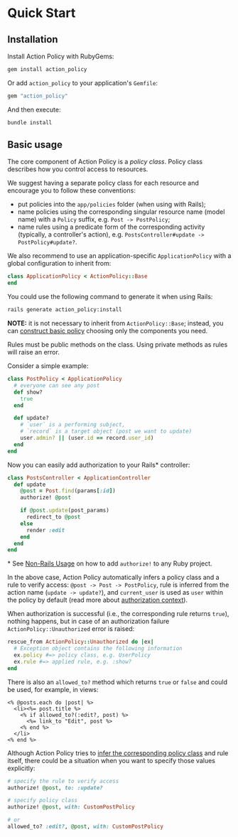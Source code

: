 # Quick Start

## Installation

Install Action Policy with RubyGems:

```ruby
gem install action_policy
```

Or add `action_policy` to your application's `Gemfile`:

```ruby
gem "action_policy"
```

And then execute:

```sh
bundle install
```

## Basic usage

The core component of Action Policy is a _policy class_. Policy class describes how you control access to resources.

We suggest having a separate policy class for each resource and encourage you to follow these conventions:

- put policies into the `app/policies` folder (when using with Rails);
- name policies using the corresponding singular resource name (model name) with a `Policy` suffix, e.g. `Post -> PostPolicy`;
- name rules using a predicate form of the corresponding activity (typically, a controller's action), e.g. `PostsController#update -> PostPolicy#update?`.

We also recommend to use an application-specific `ApplicationPolicy` with a global configuration to inherit from:

```ruby
class ApplicationPolicy < ActionPolicy::Base
end
```

You could use the following command to generate it when using Rails:

```sh
rails generate action_policy:install
```

**NOTE:** it is not necessary to inherit from `ActionPolicy::Base`; instead, you can [construct basic policy](custom_policy.md) choosing only the components you need.

Rules must be public methods on the class. Using private methods as rules will raise an error.

Consider a simple example:

```ruby
class PostPolicy < ApplicationPolicy
  # everyone can see any post
  def show?
    true
  end

  def update?
    # `user` is a performing subject,
    # `record` is a target object (post we want to update)
    user.admin? || (user.id == record.user_id)
  end
end
```

Now you can easily add authorization to your Rails\* controller:

```ruby
class PostsController < ApplicationController
  def update
    @post = Post.find(params[:id])
    authorize! @post

    if @post.update(post_params)
      redirect_to @post
    else
      render :edit
    end
  end
end
```

\* See [Non-Rails Usage](non_rails.md) on how to add `authorize!` to any Ruby project.

In the above case, Action Policy automatically infers a policy class and a rule to verify access: `@post -> Post -> PostPolicy`, rule is inferred from the action name (`update -> update?`), and `current_user` is used as `user` within the policy by default (read more about [authorization context](authorization_context.md)).

When authorization is successful (i.e., the corresponding rule returns `true`), nothing happens, but in case of an authorization failure `ActionPolicy::Unauthorized` error is raised:

```ruby
rescue_from ActionPolicy::Unauthorized do |ex|
  # Exception object contains the following information
  ex.policy #=> policy class, e.g. UserPolicy
  ex.rule #=> applied rule, e.g. :show?
end
```

There is also an `allowed_to?` method which returns `true` or `false` and could be used, for example, in views:

```erb
<% @posts.each do |post| %>
  <li><%= post.title %>
    <% if allowed_to?(:edit?, post) %>
      <%= link_to "Edit", post %>
    <% end %>
  </li>
<% end %>
```

Although Action Policy tries to [infer the corresponding policy class](lookup_chain.md) and rule itself, there could be a situation when you want to specify those values explicitly:

```ruby
# specify the rule to verify access
authorize! @post, to: :update?

# specify policy class
authorize! @post, with: CustomPostPolicy

# or
allowed_to? :edit?, @post, with: CustomPostPolicy
```
